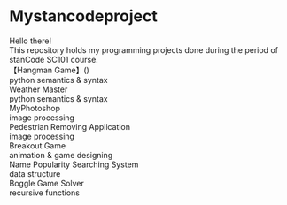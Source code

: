 # Mystancodeproject
Hello there!\
This repository holds my programming projects done during the period of stanCode SC101 course.\
【Hangman Game】()\
 python semantics & syntax\
Weather Master\
 python semantics & syntax\
MyPhotoshop\
 image processing\
Pedestrian Removing Application\
 image processing\
Breakout Game\
 animation & game designing\
Name Popularity Searching System\
 data structure\
Boggle Game Solver\
 recursive functions
